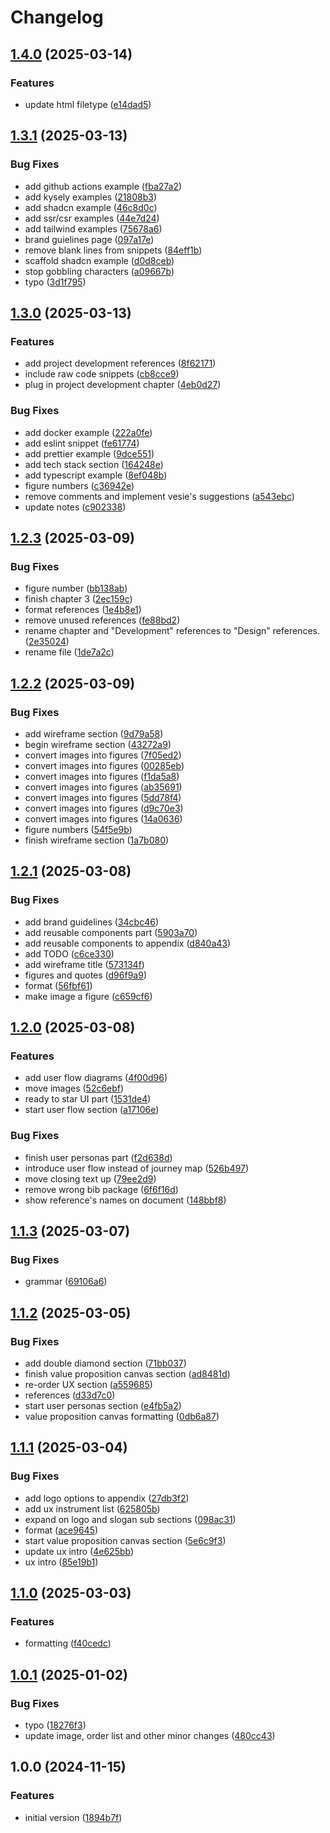 # Changelog

## [1.4.0](https://github.com/veselyn/cba-final-report/compare/v1.3.1...v1.4.0) (2025-03-14)


### Features

* update html filetype ([e14dad5](https://github.com/veselyn/cba-final-report/commit/e14dad5327750dc1b667acb6bc8dddf622eb0787))

## [1.3.1](https://github.com/veselyn/cba-final-report/compare/v1.3.0...v1.3.1) (2025-03-13)


### Bug Fixes

* add github actions example ([fba27a2](https://github.com/veselyn/cba-final-report/commit/fba27a2648491ec7f0a1556130de6f03dd8e56e6))
* add kysely examples ([21808b3](https://github.com/veselyn/cba-final-report/commit/21808b3daa006e3254470023b3ed67169db1eef3))
* add shadcn example ([46c8d0c](https://github.com/veselyn/cba-final-report/commit/46c8d0ce2b6ccc8bf33c8db2c9f842f8545bf15e))
* add ssr/csr examples ([44e7d24](https://github.com/veselyn/cba-final-report/commit/44e7d2466ec299f5ae721e5b08303f7bbfd48c88))
* add tailwind examples ([75678a6](https://github.com/veselyn/cba-final-report/commit/75678a6acddb50f21f682188e998c90c09795521))
* brand guielines page ([097a17e](https://github.com/veselyn/cba-final-report/commit/097a17ed621d62d3fffd22e5f84d4ccfcd1fc993))
* remove blank lines from snippets ([84eff1b](https://github.com/veselyn/cba-final-report/commit/84eff1bfdd42c89d07495f418698c614ebdcce1e))
* scaffold shadcn example ([d0d8ceb](https://github.com/veselyn/cba-final-report/commit/d0d8cebb876f9d27184ba95a2b97c2184fbefffb))
* stop gobbling characters ([a09667b](https://github.com/veselyn/cba-final-report/commit/a09667b3e27dfaee397a00e63dd8d557b76ca111))
* typo ([3d1f795](https://github.com/veselyn/cba-final-report/commit/3d1f795d3211ae836febee0a55412fb9fa58e033))

## [1.3.0](https://github.com/veselyn/cba-final-report/compare/v1.2.3...v1.3.0) (2025-03-13)


### Features

* add project development references ([8f62171](https://github.com/veselyn/cba-final-report/commit/8f6217114ed17ba5f980c7767c94f8601fde74c7))
* include raw code snippets ([cb8cce9](https://github.com/veselyn/cba-final-report/commit/cb8cce9f2bfc10d7e42e07f5e7a919e8c2acf00a))
* plug in project development chapter ([4eb0d27](https://github.com/veselyn/cba-final-report/commit/4eb0d278a0cc10c46d7da0aeaf6b8cff3f00492b))


### Bug Fixes

* add docker example ([222a0fe](https://github.com/veselyn/cba-final-report/commit/222a0fe1b66cf3b45a211994d9d680fe81db0195))
* add eslint snippet ([fe61774](https://github.com/veselyn/cba-final-report/commit/fe61774b67f74c2decde2a357dffe2df82f3368b))
* add prettier example ([9dce551](https://github.com/veselyn/cba-final-report/commit/9dce551c1072b8853ad15743563c9c26175bc04f))
* add tech stack section ([164248e](https://github.com/veselyn/cba-final-report/commit/164248e311032503796731caa668bef8c5a99621))
* add typescript example ([8ef048b](https://github.com/veselyn/cba-final-report/commit/8ef048b2e15b3c5f02e423c18818552bc16f7896))
* figure numbers ([c36942e](https://github.com/veselyn/cba-final-report/commit/c36942e7335ad4005296d1cb1d8ec071daecc046))
* remove comments and implement vesie's suggestions ([a543ebc](https://github.com/veselyn/cba-final-report/commit/a543ebc151ab0adb8c7ed2a47c407d9a876c6b76))
* update notes ([c902338](https://github.com/veselyn/cba-final-report/commit/c902338c0c66b1f9dd9454be392d57deb379bf68))

## [1.2.3](https://github.com/veselyn/cba-final-report/compare/v1.2.2...v1.2.3) (2025-03-09)


### Bug Fixes

* figure number ([bb138ab](https://github.com/veselyn/cba-final-report/commit/bb138abcd0c25278b29a22c017dbb6ca02e7b5c6))
* finish chapter 3 ([2ec159c](https://github.com/veselyn/cba-final-report/commit/2ec159c1ee2e62641706022d1b513ee935aedaa7))
* format references ([1e4b8e1](https://github.com/veselyn/cba-final-report/commit/1e4b8e170d049fe129beb16ce870e3c2a82057be))
* remove unused references ([fe88bd2](https://github.com/veselyn/cba-final-report/commit/fe88bd2d7447b58581f447f7ac02892c66c23be5))
* rename chapter and "Development" references to "Design" references. ([2e35024](https://github.com/veselyn/cba-final-report/commit/2e35024bf44360e78228ef114cc4cbff661db15d))
* rename file ([1de7a2c](https://github.com/veselyn/cba-final-report/commit/1de7a2cbedc549f55bde0f080cd17651c2930667))

## [1.2.2](https://github.com/veselyn/cba-final-report/compare/v1.2.1...v1.2.2) (2025-03-09)


### Bug Fixes

* add wireframe section ([9d79a58](https://github.com/veselyn/cba-final-report/commit/9d79a5869cdd77dd6ebc9b418be46a73cb906622))
* begin wireframe section ([43272a9](https://github.com/veselyn/cba-final-report/commit/43272a930bbe7b701cdcf05005b1ff48eb72a70d))
* convert images into figures ([7f05ed2](https://github.com/veselyn/cba-final-report/commit/7f05ed28ac92629d6bc216c8b33caef4dcf115ad))
* convert images into figures ([00285eb](https://github.com/veselyn/cba-final-report/commit/00285ebaa93830521ff3ea48fdb40de080906e56))
* convert images into figures ([f1da5a8](https://github.com/veselyn/cba-final-report/commit/f1da5a8ac1075cb1722c46fc85a7a83af763f557))
* convert images into figures ([ab35691](https://github.com/veselyn/cba-final-report/commit/ab35691d2eaa396e22191d1a211f4681ad93016d))
* convert images into figures ([5dd78f4](https://github.com/veselyn/cba-final-report/commit/5dd78f4ab17a74006f07a0c7437345fd240cdae7))
* convert images into figures ([d9c70e3](https://github.com/veselyn/cba-final-report/commit/d9c70e3ca8b430a9fe782c65049f829384158b24))
* convert images into figures ([14a0636](https://github.com/veselyn/cba-final-report/commit/14a06369e972da0994cc6cd5186e3684c7fd8faa))
* figure numbers ([54f5e9b](https://github.com/veselyn/cba-final-report/commit/54f5e9b898ed3e6087e406c05018ac77a6f12fa0))
* finish wireframe section ([1a7b080](https://github.com/veselyn/cba-final-report/commit/1a7b08095bf2406d31b62b4559b89ff13448b184))

## [1.2.1](https://github.com/veselyn/cba-final-report/compare/v1.2.0...v1.2.1) (2025-03-08)


### Bug Fixes

* add brand guidelines ([34cbc46](https://github.com/veselyn/cba-final-report/commit/34cbc46a443d312ca4a29b06174230a2ae076fbf))
* add reusable components part ([5903a70](https://github.com/veselyn/cba-final-report/commit/5903a70cb006f286069e80e47d84e249d5e03def))
* add reusable components to appendix ([d840a43](https://github.com/veselyn/cba-final-report/commit/d840a436bcb60bac1969d028427108f634f5107e))
* add TODO ([c6ce330](https://github.com/veselyn/cba-final-report/commit/c6ce330b04d76b98f08ac6a9b9a3113907cb23e7))
* add wireframe title ([573134f](https://github.com/veselyn/cba-final-report/commit/573134f7e8c3397a811cf57c670b64ac532fa06d))
* figures and quotes ([d96f9a9](https://github.com/veselyn/cba-final-report/commit/d96f9a9224f86518a65e436a7aa7852fc7c2330c))
* format ([56fbf61](https://github.com/veselyn/cba-final-report/commit/56fbf61a10f96d62526b48b19277a860a250e507))
* make image a figure ([c659cf6](https://github.com/veselyn/cba-final-report/commit/c659cf644537e8ad2638f77b6cda73c2dcc81841))

## [1.2.0](https://github.com/veselyn/cba-final-report/compare/v1.1.3...v1.2.0) (2025-03-08)


### Features

* add user flow diagrams ([4f00d96](https://github.com/veselyn/cba-final-report/commit/4f00d963c894dcd44c8ec94d2bc3ca3590cd152e))
* move images ([52c6ebf](https://github.com/veselyn/cba-final-report/commit/52c6ebf6910bfe3b87cb760db7230053b3a83137))
* ready to star UI part ([1531de4](https://github.com/veselyn/cba-final-report/commit/1531de4eb9d3e039b6d04977a0da28ae7f2eb785))
* start user flow section ([a17106e](https://github.com/veselyn/cba-final-report/commit/a17106e2c809d4203ea5b35c13a4b59e366cbff4))


### Bug Fixes

* finish user personas part ([f2d638d](https://github.com/veselyn/cba-final-report/commit/f2d638de26b0667d26b763ddbd5a6a5d1d2ed40e))
* introduce user flow instead of journey map ([526b497](https://github.com/veselyn/cba-final-report/commit/526b49771b9d0cce5d32d3aca3c8965f318f779e))
* move closing text up ([79ee2d9](https://github.com/veselyn/cba-final-report/commit/79ee2d9842e93b871e18765776bb57a70aeb85f1))
* remove wrong bib package ([6f6f16d](https://github.com/veselyn/cba-final-report/commit/6f6f16def3edbf36f5336ddcfe6557a5693e06be))
* show reference's names on document ([148bbf8](https://github.com/veselyn/cba-final-report/commit/148bbf816cdc603825367e2841f91a03fa4ead8f))

## [1.1.3](https://github.com/veselyn/cba-final-report/compare/v1.1.2...v1.1.3) (2025-03-07)


### Bug Fixes

* grammar ([69106a6](https://github.com/veselyn/cba-final-report/commit/69106a6273cbe25240948ec009ef4d29eeffb1f4))

## [1.1.2](https://github.com/veselyn/cba-final-report/compare/v1.1.1...v1.1.2) (2025-03-05)


### Bug Fixes

* add double diamond section ([71bb037](https://github.com/veselyn/cba-final-report/commit/71bb037cd482c4456126580b15ca412f387fb862))
* finish value proposition canvas section ([ad8481d](https://github.com/veselyn/cba-final-report/commit/ad8481d9b086e370a5a8da6ecc69bee50a283900))
* re-order UX section ([a559685](https://github.com/veselyn/cba-final-report/commit/a559685a457ea6980c40b0004ea757811cbb1aa1))
* references ([d33d7c0](https://github.com/veselyn/cba-final-report/commit/d33d7c01dd7aa9bc24e37d297d65a34d1a659e99))
* start user personas section ([e4fb5a2](https://github.com/veselyn/cba-final-report/commit/e4fb5a29048fb1c2e4a437a2518e5d484cfb6466))
* value proposition canvas formatting ([0db6a87](https://github.com/veselyn/cba-final-report/commit/0db6a87ad7626b029fac9879f373b76c2c3152d7))

## [1.1.1](https://github.com/veselyn/cba-final-report/compare/v1.1.0...v1.1.1) (2025-03-04)


### Bug Fixes

* add logo options to appendix ([27db3f2](https://github.com/veselyn/cba-final-report/commit/27db3f2f7f6bf9a6ddb528ad190b19f3ad2d7125))
* add ux instrument list ([625805b](https://github.com/veselyn/cba-final-report/commit/625805b5eb571bb85c8b649e5e9c8865b1c92d4c))
* expand on logo and slogan sub sections ([098ac31](https://github.com/veselyn/cba-final-report/commit/098ac316b407165a9ee835688722c660ad9ff590))
* format ([ace9645](https://github.com/veselyn/cba-final-report/commit/ace9645c8993193accc4cc4526e01fb56869355c))
* start value proposition canvas section ([5e6c9f3](https://github.com/veselyn/cba-final-report/commit/5e6c9f34ca89ece2cc877275e7d94ee895f94a9b))
* update ux intro ([4e625bb](https://github.com/veselyn/cba-final-report/commit/4e625bb6944a1e165bde47bc171f75d585033188))
* ux intro ([85e19b1](https://github.com/veselyn/cba-final-report/commit/85e19b1a2c6d925e1708c396614de987e4d5b6e0))

## [1.1.0](https://github.com/veselyn/cba-final-report/compare/v1.0.1...v1.1.0) (2025-03-03)


### Features

* formatting ([f40cedc](https://github.com/veselyn/cba-final-report/commit/f40cedc62675d36b13e3db88cbf0ee9b07ee9f9d))

## [1.0.1](https://github.com/veselyn/cba-final-report/compare/v1.0.0...v1.0.1) (2025-01-02)


### Bug Fixes

* typo ([18276f3](https://github.com/veselyn/cba-final-report/commit/18276f330880723ab86a096fe9579dbff3e06ce1))
* update image, order list and other minor changes ([480cc43](https://github.com/veselyn/cba-final-report/commit/480cc43e0240d83276dbdcc3be644e6118601d93))

## 1.0.0 (2024-11-15)


### Features

* initial version ([1894b7f](https://github.com/veselyn/cba-final-report/commit/1894b7f7c1c10cec3d0e9b2b1f6e1c9947ca7539))
